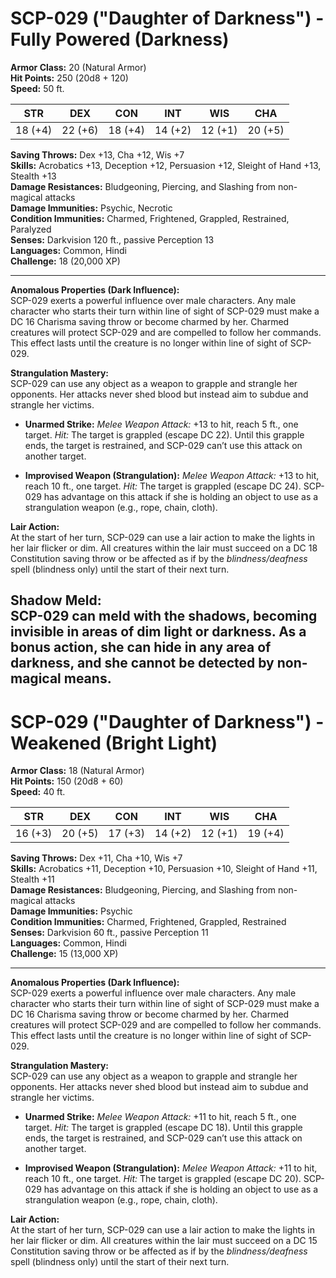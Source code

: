 # **SCP-029 ("Daughter of Darkness")** - Fully Powered (Darkness)

**Armor Class:** 20 (Natural Armor)  
**Hit Points:** 250 (20d8 + 120)  
**Speed:** 50 ft.

| STR | DEX | CON | INT | WIS | CHA |
|:---:|:---:|:---:|:---:|:---:|:---:|
| 18 (+4) | 22 (+6) | 18 (+4) | 14 (+2) | 12 (+1) | 20 (+5) |

**Saving Throws:** Dex +13, Cha +12, Wis +7  
**Skills:** Acrobatics +13, Deception +12, Persuasion +12, Sleight of Hand +13, Stealth +13  
**Damage Resistances:** Bludgeoning, Piercing, and Slashing from non-magical attacks  
**Damage Immunities:** Psychic, Necrotic  
**Condition Immunities:** Charmed, Frightened, Grappled, Restrained, Paralyzed  
**Senses:** Darkvision 120 ft., passive Perception 13  
**Languages:** Common, Hindi  
**Challenge:** 18 (20,000 XP)

---

**Anomalous Properties (Dark Influence):**  
SCP-029 exerts a powerful influence over male characters. Any male character who starts their turn within line of sight of SCP-029 must make a DC 16 Charisma saving throw or become charmed by her. Charmed creatures will protect SCP-029 and are compelled to follow her commands. This effect lasts until the creature is no longer within line of sight of SCP-029.

**Strangulation Mastery:**  
SCP-029 can use any object as a weapon to grapple and strangle her opponents. Her attacks never shed blood but instead aim to subdue and strangle her victims.

- **Unarmed Strike:** *Melee Weapon Attack:* +13 to hit, reach 5 ft., one target. *Hit:* The target is grappled (escape DC 22). Until this grapple ends, the target is restrained, and SCP-029 can’t use this attack on another target.

- **Improvised Weapon (Strangulation):** *Melee Weapon Attack:* +13 to hit, reach 10 ft., one target. *Hit:* The target is grappled (escape DC 24). SCP-029 has advantage on this attack if she is holding an object to use as a strangulation weapon (e.g., rope, chain, cloth).

**Lair Action:**  
At the start of her turn, SCP-029 can use a lair action to make the lights in her lair flicker or dim. All creatures within the lair must succeed on a DC 18 Constitution saving throw or be affected as if by the *blindness/deafness* spell (blindness only) until the start of their next turn.

**Shadow Meld:**  
SCP-029 can meld with the shadows, becoming invisible in areas of dim light or darkness. As a bonus action, she can hide in any area of darkness, and she cannot be detected by non-magical means.
---
# **SCP-029 ("Daughter of Darkness")** - Weakened (Bright Light)

**Armor Class:** 18 (Natural Armor)  
**Hit Points:** 150 (20d8 + 60)  
**Speed:** 40 ft.

| STR | DEX | CON | INT | WIS | CHA |
|:---:|:---:|:---:|:---:|:---:|:---:|
| 16 (+3) | 20 (+5) | 17 (+3) | 14 (+2) | 12 (+1) | 19 (+4) |

**Saving Throws:** Dex +11, Cha +10, Wis +7  
**Skills:** Acrobatics +11, Deception +10, Persuasion +10, Sleight of Hand +11, Stealth +11  
**Damage Resistances:** Bludgeoning, Piercing, and Slashing from non-magical attacks  
**Damage Immunities:** Psychic  
**Condition Immunities:** Charmed, Frightened, Grappled, Restrained  
**Senses:** Darkvision 60 ft., passive Perception 11  
**Languages:** Common, Hindi  
**Challenge:** 15 (13,000 XP)

---

**Anomalous Properties (Dark Influence):**  
SCP-029 exerts a powerful influence over male characters. Any male character who starts their turn within line of sight of SCP-029 must make a DC 16 Charisma saving throw or become charmed by her. Charmed creatures will protect SCP-029 and are compelled to follow her commands. This effect lasts until the creature is no longer within line of sight of SCP-029.

**Strangulation Mastery:**  
SCP-029 can use any object as a weapon to grapple and strangle her opponents. Her attacks never shed blood but instead aim to subdue and strangle her victims.

- **Unarmed Strike:** *Melee Weapon Attack:* +11 to hit, reach 5 ft., one target. *Hit:* The target is grappled (escape DC 18). Until this grapple ends, the target is restrained, and SCP-029 can’t use this attack on another target.

- **Improvised Weapon (Strangulation):** *Melee Weapon Attack:* +11 to hit, reach 10 ft., one target. *Hit:* The target is grappled (escape DC 20). SCP-029 has advantage on this attack if she is holding an object to use as a strangulation weapon (e.g., rope, chain, cloth).

**Lair Action:**  
At the start of her turn, SCP-029 can use a lair action to make the lights in her lair flicker or dim. All creatures within the lair must succeed on a DC 15 Constitution saving throw or be affected as if by the *blindness/deafness* spell (blindness only) until the start of their next turn.